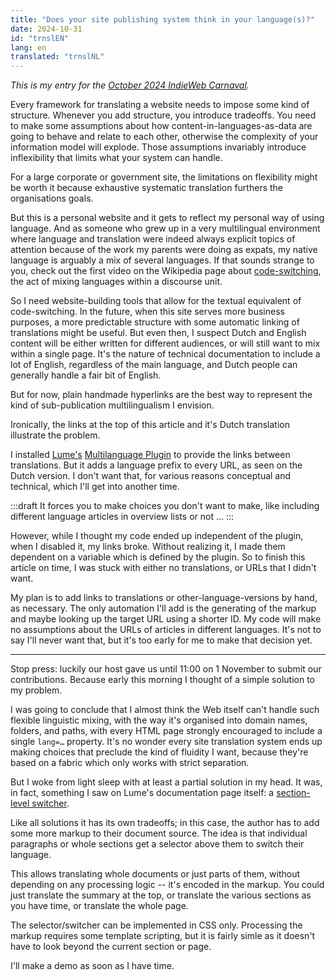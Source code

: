 ```yaml
---
title: "Does your site publishing system think in your language(s)?"
date: 2024-10-31
id: "trnslEN"
lang: en
translated: "trnslNL"
---
```


_This is my entry for the [October 2024 IndieWeb Carnaval](https://tilde.team/~zinricky/multilingualism/)._


Every framework for translating a website needs to impose some kind of structure. Whenever you add structure, you introduce tradeoffs. You need to make some assumptions about how content-in-languages-as-data are going to behave and relate to each other, otherwise the complexity of your information model will explode. Those assumptions invariably introduce inflexibility that limits what your system can handle. 

For a large corporate or government site, the limitations on flexibility might be worth it because exhaustive systematic translation furthers the organisations goals.


But this is a personal website and it gets to reflect my personal way of using language. And as someone who grew up in a very multilingual environment where language and translation were indeed always explicit topics of attention because of the work my parents were doing as expats, my native language is arguably a mix of several languages. If that sounds strange to you, check out the first video on the Wikipedia page about [code-switching](https://en.wikipedia.org/wiki/Code-switching), the act of mixing languages within a discourse unit.


So I need website-building tools that allow for the textual equivalent of code-switching.
In the future, when this site serves more business purposes, a more predictable structure with some automatic linking of translations might be useful. But even then, I suspect Dutch and English content will be either written for different audiences, or will still want to mix within a single page. It's the nature of technical documentation to include a lot of English, regardless of the main language, and Dutch people can generally handle a fair bit of English.

But for now, plain handmade hyperlinks are the best way to represent the kind of sub-publication multilingualism I envision.

Ironically, the links at the top of this article and it's Dutch translation illustrate the problem.

I installed [Lume's](https://lume.land) [Multilanguage Plugin](https://lume.land/plugins/multilanguage/) to provide the links between translations. But it adds a language prefix to every URL, as seen on the Dutch version. I don't want that, for various reasons conceptual and technical, which I'll get into another time.

:::draft
It forces you to make choices you don't want to make, like including different language articles in overview lists or not ...
:::

However, while I thought my code ended up independent of the plugin, when I disabled it, my links broke. Without realizing it, I made them dependent on a variable which is defined by the plugin. So to finish this article on time, I was stuck with either no translations, or URLs that I didn't want.

My plan is to add links to translations or other-language-versions by hand, as necessary. The only automation I'll add is the generating of the markup and maybe looking up the target URL using a shorter ID. My code will make no assumptions about the URLs of articles in different languages. It's not to say I'll never want that, but it's too early for me to make that decision yet.

---

Stop press: luckily our host gave us until 11:00 on 1 November to submit our contributions.
Because early this morning I thought of a simple solution to my problem.

I was going to conclude that I almost think the Web itself can't handle such flexible linguistic mixing, with the way it's organised into domain names, folders, and paths, with every HTML page strongly encouraged to include a single `lang=…` property. It's no wonder every site translation system ends up making choices that preclude the kind of fluidity I want, because they're based on a fabric which only works with strict separation.

But I woke from light sleep with at least a partial solution in my head. It was, in fact, something I saw on Lume's documentation page itself: a [section-level switcher](https://lume.land/plugins/multilanguage/#link-to-a-page-in-current-language).

Like all solutions it has its own tradeoffs; in this case, the author has to add some more markup to their document source. The idea is that individual paragraphs or whole sections get a selector above them to switch their language.

This allows translating whole documents or just parts of them, without depending on any processing logic -- it's encoded in the markup. You could just translate the summary at the top, or translate the various sections as you have time, or translate the whole page.

The selector/switcher can be implemented in CSS only. Processing the markup requires some template scripting, but it is fairly simle as it doesn't have to look beyond the current section or page.

I'll make a demo as soon as I have time.
